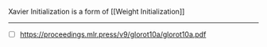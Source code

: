 Xavier Initialization is a form of [[Weight Initialization]]


---
- [ ] https://proceedings.mlr.press/v9/glorot10a/glorot10a.pdf